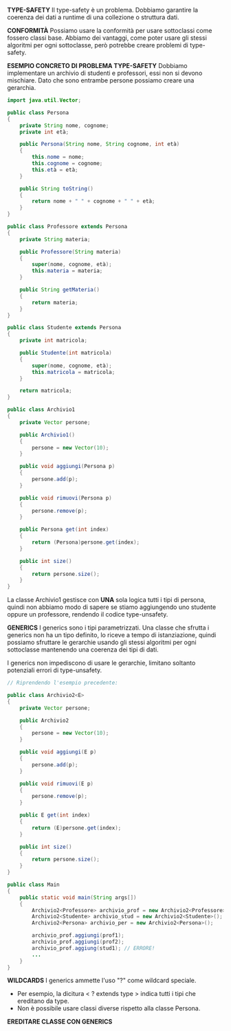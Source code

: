 **TYPE-SAFETY**
Il type-safety è un problema. Dobbiamo garantire la coerenza dei dati a runtime di una collezione o struttura dati.

**CONFORMITÀ**
Possiamo usare la conformità per usare sottoclassi come fossero classi base. Abbiamo dei vantaggi, come poter usare gli stessi algoritmi per ogni sottoclasse, però potrebbe creare problemi di type-safety.

**ESEMPIO CONCRETO DI PROBLEMA TYPE-SAFETY**
Dobbiamo implementare un archivio di studenti e professori, essi non si devono mischiare.
Dato che sono entrambe persone possiamo creare una gerarchia.

``` Java
import java.util.Vector;

public class Persona
{
	private String nome, cognome;
	private int età;

	public Persona(String nome, String cognome, int età)
	{
		this.nome = nome;
		this.cognome = cognome;
		this.età = età;
	}

	public String toString()
	{
		return nome + " " + cognome + " " + età;
	}
}

public class Professore extends Persona
{
	private String materia;

	public Professore(String materia)
	{
		super(nome, cognome, età);
		this.materia = materia;
	}

	public String getMateria()
	{
		return materia;
	}
}

public class Studente extends Persona
{
	private int matricola;

	public Studente(int matricola)
	{
		super(nome, cognome, età);
		this.matricola = matricola;
	}

	return matricola;
}

public class Archivio1
{
	private Vector persone;

	public Archivio1()
	{
		persone = new Vector(10);
	}

	public void aggiungi(Persona p)
	{
		persone.add(p);
	}

	public void rimuovi(Persona p)
	{
		persone.remove(p);
	}

	public Persona get(int index)
	{
		return (Persona)persone.get(index);
	}

	public int size()
	{
		return persone.size();
	}
}
```

La classe Archivio1 gestisce con **UNA** sola logica tutti i tipi di persona, quindi non abbiamo modo di sapere se stiamo aggiungendo uno studente oppure un professore, rendendo il codice type-unsafety.

**GENERICS**
I generics sono i tipi parametrizzati. Una classe che sfrutta i generics non ha un tipo definito, lo riceve a tempo di istanziazione, quindi possiamo sfruttare le gerarchie usando gli stessi algoritmi per ogni sottoclasse mantenendo una coerenza dei tipi di dati.

I generics non impediscono di usare le gerarchie, limitano soltanto potenziali errori di 
type-unsafety.

``` Java
// Riprendendo l'esempio precedente:

public class Archivio2<E>
{
	private Vector persone;

	public Archivio2
	{
		persone = new Vector(10);
	}

	public void aggiungi(E p)
	{
		persone.add(p);
	}

	public void rimuovi(E p)
	{
		persone.remove(p);
	}

	public E get(int index)
	{
		return (E)persone.get(index);
	}

	public int size()
	{
		return persone.size();
	}
}

public class Main
{
	public static void main(String args[])
	{
		Archivio2<Professore> archivio_prof = new Archivio2<Professore>();
		Archivio2<Studente> archivio_stud = new Archivio2<Studente>();
		Archivio2<Persona> archivio_per = new Archivio2<Persona>();

		archivio_prof.aggiungi(prof1);
		archivio_prof.aggiungi(prof2);
		archivio_prof.aggiung(stud1); // ERRORE!
		...
	}
}
```

**WILDCARDS**
I generics ammette l'uso "?" come wildcard speciale. 
- Per esempio, la dicitura < ? extends type > indica tutti i tipi che ereditano da type.
- Non è possibile usare classi diverse rispetto alla classe Persona.

**EREDITARE CLASSE CON GENERICS**
